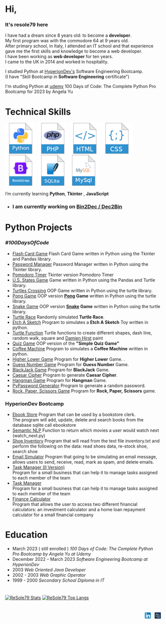 # Hi,

### It's resole79 here

I have had a dream since 8 years old: to become a **developer**.  
My first program was with the commodore 64 at 9 years old.  
After primary school, in Italy, I attended an IT school and that experience gave me the first skills and knowledge to become a web developer.  
I have been working as **web developer** for ten years.  
I came to the UK in 2014 and worked in hospitality. 

I studied Python at [HyperionDev's](https://www.hyperiondev.com/) Software Engineering Bootcamp.       
(I have "Skill Bootcamp in **Software Engineering** certificate")           



I'm studing Python at [udemy](https://www.udemy.com/) 100 Days of Code: The Complete Python Pro Bootcamp for 2023 by Angela Yu

# Technical Skills

![python](./image/python.png) ![php](./image/php.png) ![html](./image/html.png) ![css](./image/css.png) ![bootstrap](./image/bootstrap.png) ![sqlite](./image/sqlite.png)![mysql](./image/mysql.png)


I’m currently learning **Python**, **Tkinter** , **JavaScript**

- ### **I am currently working on [Bin2Dec / Dec2Bin](https://github.com/resole79/binary_to_decimal)**
 
# Python Projects

### *#100DaysOfCode*
 - [Flash Card Game](https://github.com/resole79/flash_card_game) Flash Card Game written in Python using the Tkinter and Pandas library.
 - [Password Manager](https://github.com/resole79/password_manager_gui) Password Manager written in Python using the Tkinter library.
 - [Pomodoro Timer](https://github.com/resole79/pomodoro_timer) Tkinter version Pomodoro Timer        
 - [U.S. States Game](https://github.com/resole79/us_states_game) Game written in Python using the Pandas and Turtle library.
 - [Turtles Crossing](https://github.com/resole79/turtles_crossing) OOP Game written in Python using the turtle library.
 - [Pong Game](https://github.com/resole79/pong_game) OOP version **[Pong](https://en.wikipedia.org/wiki/Pong) Game** written in Python using the turtle library. 
 - [Snake Game](https://github.com/resole79/snake_game) OOP version **[Snake](https://en.wikipedia.org/wiki/Snake_(video_game_genre)) Game** written in Python using the turtle library. 
 - [Turtle Race](https://github.com/resole79/turtle_race) Randomly simulated **Turtle Race**.
 - [Etch A Sketch](https://github.com/resole79/etch_a_sketch) Program to simulates a **Etch A Sketch** Toy written in python.
 - [Turtle Function](https://github.com/resole79/turtle_function) Turtle functions to create different shapes, dash line, random walk, square and [Damien Hirst](https://en.wikipedia.org/wiki/Damien_Hirst) paint      
 - [Quiz Game](https://github.com/resole79/quiz_game) OOP version of the **"Simple Quiz Game"**      
 - [Coffee Machine](https://github.com/resole79/coffee_machine) Program to simulates a **Coffee Machine** written in python.     
 - [Higher Lower Game](https://github.com/resole79/higher_lower) Program for **Higher Lower** Game.   .     
 - [Guess Number Game](https://github.com/resole79/guess_number) Program for **Guess Number** Game.     
 - [BlackJack Game](https://github.com/resole79/blackjack) Program for **BlackJack** Game.     
 - [Caesar Cipher](https://github.com/resole79/caesar_cipher) Program to generate **Caesar Cipher**.     
 - [Hangman Game](https://github.com/resole79/hangman) Program for **Hangman** Game.     
 - [PyPassword Generator](https://github.com/resole79/password_random_generator) Program to generate a random password.     
 - [Rock, Paper, Scissors Game](https://github.com/resole79/rock_paper_scissors_game) Program for **Rock, Paper, Scissors** game.     
 
### HyperionDev Bootcamp
 - [Ebook Store](https://github.com/resole79/ebookstore)
Program that can be used by a bookstore clerk.     
The program will add, update, delete and search books from the database sqlite call ebookstore
 - [Semantic NLP](https://github.com/resole79/semantic_nlp)
Function to return which movies a user would watch next (watch_next.py)
 - [Shoe Inventory](https://github.com/resole79/shoe_inventory)
Program that will read from the text file inventory.txt and perform the following on the data: read shoes data, re-stock shoe, search shoe
 - [Email Simulator](https://github.com/resole79/email_simulator)
Program that going to be simulating an email message, allows users to send, receive, read, mark as spam, and delete emails.
 - [Task Manager (II Version)](https://github.com/resole79/task_manager_II)     
Program for a small business that can help it to manage tasks assigned to each member of the team
 - [Task Manager](https://github.com/resole79/task_manager)     
Program for a small business that can help it to manage tasks assigned to each member of the team
 - [Finance Calculator](https://github.com/resole79/finance_calculator)     
Program that allows the user to access two different financial calculators: an investment calculator and a home loan repayment calculator for a small financial company

# Education

- March 2023 ( still enrolled ) *100 Days of Code: The Complete Python Pro Bootcamp by Angela Yu at Udemy*
- December 2022 – March 2023 *Software Engineering Bootcamp at HyperionDev*
- 2003 *Web Oriented Java Developer*
- 2002 - 2003 *Web Graphic Operator*
- 1999 - 2000 *Secondary School Diploma in IT*

#    

[![ReSole79 Stats](https://github-stats-alpha.vercel.app/api?username=resole79 "ReSole79 Stats")](https://github.com/resole79/ "ReSole79 Stats")
[![ReSole79 Top Langs](https://github-readme-stats.vercel.app/api/top-langs/?username=resole79&langs_count=12&layout=compact "ReSole79 Top Language")](https://github.com/resole79/ "ReSole79 Top Language")



# 
<p align="right"><a href="https://www.linkedin.com/in/emilio-reforgiato/"  target="_blank"><img src="./image/in_logo.png"></a> &nbsp; <a href="https://www.hyperiondev.com/portfolio/123543/" target="_blank"><img src="./image/hyperiondev_logo.png"></a></p>
